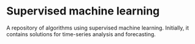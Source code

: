 # Supervised machine learning

A repository of algorithms using supervised machine learning. Initially, it contains solutions for time-series analysis and forecasting.